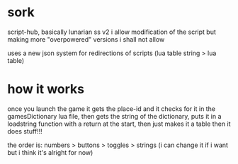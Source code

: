 # sork
script-hub, basically lunarian ss v2
i allow modification of the script but making more "overpowered" versions i shall not allow

uses a new json system for redirections of scripts
(lua table string > lua table)

# how it works
once you launch the game it gets the place-id and it checks for it in the gamesDictionary lua file, then gets the string of the dictionary, puts it in a loadstring 
function with a return at the start, then just makes it a table then it does stuff!!!

the order is:
numbers > buttons > toggles > strings (i can change it if i want but i think it's alright for now)
